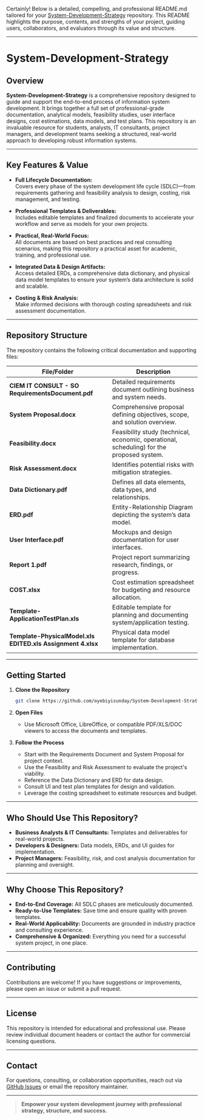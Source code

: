 Certainly! Below is a detailed, compelling, and professional README.md tailored for your [System-Development-Strategy](https://github.com/oyebiyisunday/System-Development-Strategy) repository. This README highlights the purpose, contents, and strengths of your project, guiding users, collaborators, and evaluators through its value and structure.

---

# System-Development-Strategy

## Overview

**System-Development-Strategy** is a comprehensive repository designed to guide and support the end-to-end process of information system development. It brings together a full set of professional-grade documentation, analytical models, feasibility studies, user interface designs, cost estimations, data models, and test plans. This repository is an invaluable resource for students, analysts, IT consultants, project managers, and development teams seeking a structured, real-world approach to developing robust information systems.

---

## Key Features & Value

- **Full Lifecycle Documentation:**  
  Covers every phase of the system development life cycle (SDLC)—from requirements gathering and feasibility analysis to design, costing, risk management, and testing.

- **Professional Templates & Deliverables:**  
  Includes editable templates and finalized documents to accelerate your workflow and serve as models for your own projects.

- **Practical, Real-World Focus:**  
  All documents are based on best practices and real consulting scenarios, making this repository a practical asset for academic, training, and professional use.

- **Integrated Data & Design Artifacts:**  
  Access detailed ERDs, a comprehensive data dictionary, and physical data model templates to ensure your system’s data architecture is solid and scalable.

- **Costing & Risk Analysis:**  
  Make informed decisions with thorough costing spreadsheets and risk assessment documentation.

---

## Repository Structure

The repository contains the following critical documentation and supporting files:

| File/Folder                                     | Description                                                                                   |
|-------------------------------------------------|-----------------------------------------------------------------------------------------------|
| **CIEM IT CONSULT - SO RequirementsDocument.pdf** | Detailed requirements document outlining business and system needs.                            |
| **System Proposal.docx**                        | Comprehensive proposal defining objectives, scope, and solution overview.                      |
| **Feasibility.docx**                            | Feasibility study (technical, economic, operational, scheduling) for the proposed system.      |
| **Risk Assessment.docx**                        | Identifies potential risks with mitigation strategies.                                         |
| **Data Dictionary.pdf**                         | Defines all data elements, data types, and relationships.                                      |
| **ERD.pdf**                                     | Entity-Relationship Diagram depicting the system’s data model.                                 |
| **User Interface.pdf**                          | Mockups and design documentation for user interfaces.                                          |
| **Report 1.pdf**                                | Project report summarizing research, findings, or progress.                                    |
| **COST.xlsx**                                   | Cost estimation spreadsheet for budgeting and resource allocation.                             |
| **Template-ApplicationTestPlan.xls**            | Editable template for planning and documenting system/application testing.                     |
| **Template-PhysicalModel.xls EDITED.xls Assignment 4.xlsx** | Physical data model template for database implementation.                            |

---

## Getting Started

1. **Clone the Repository**
    ```sh
    git clone https://github.com/oyebiyisunday/System-Development-Strategy.git
    ```

2. **Open Files**
   - Use Microsoft Office, LibreOffice, or compatible PDF/XLS/DOC viewers to access the documents and templates.

3. **Follow the Process**
   - Start with the Requirements Document and System Proposal for project context.
   - Use the Feasibility and Risk Assessment to evaluate the project's viability.
   - Reference the Data Dictionary and ERD for data design.
   - Consult UI and test plan templates for design and validation.
   - Leverage the costing spreadsheet to estimate resources and budget.

---

## Who Should Use This Repository?
- **Business Analysts & IT Consultants:** Templates and deliverables for real-world projects.
- **Developers & Designers:** Data models, ERDs, and UI guides for implementation.
- **Project Managers:** Feasibility, risk, and cost analysis documentation for planning and oversight.

---

## Why Choose This Repository?

- **End-to-End Coverage:** All SDLC phases are meticulously documented.
- **Ready-to-Use Templates:** Save time and ensure quality with proven templates.
- **Real-World Applicability:** Documents are grounded in industry practice and consulting experience.
- **Comprehensive & Organized:** Everything you need for a successful system project, in one place.

---

## Contributing

Contributions are welcome! If you have suggestions or improvements, please open an issue or submit a pull request.

---

## License

This repository is intended for educational and professional use. Please review individual document headers or contact the author for commercial licensing questions.

---

## Contact

For questions, consulting, or collaboration opportunities, reach out via [GitHub Issues](https://github.com/oyebiyisunday/System-Development-Strategy/issues) or email the repository maintainer.

---

> **Empower your system development journey with professional strategy, structure, and success.**

